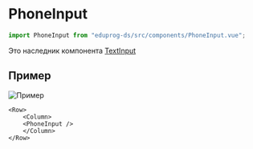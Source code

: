 # PhoneInput

```js
import PhoneInput from "eduprog-ds/src/components/PhoneInput.vue";
```

Это наследник компонента [TextInput](TextInput.md)

## Пример

![Пример](https://i.imgur.com/JSxa67f.png)

```vue
<Row>
    <Column>
    <PhoneInput />
    </Column>
</Row>
```
